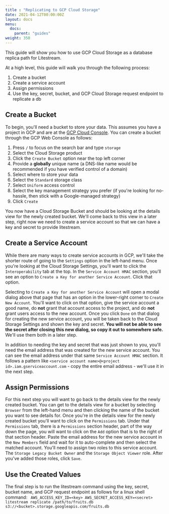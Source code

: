 ```yaml
---
title : "Replicating to GCP Cloud Storage"
date: 2021-04-12T00:00:00Z
layout: docs
menu:
  docs:
    parent: "guides"
weight: 350
---
```


This guide will show you how to use GCP Cloud Storage as a database replica path for
Litestream.

At a high level, this guide will walk you through the following process:
1. Create a bucket
1. Create a service account
1. Assign permissions
1. Use the key, secret, bucket, and GCP Cloud Storage request endpoint to replicate a db

## Create a Bucket

To begin, you'll need a bucket to store your data.
This assumes you have a project in GCP and are at the [GCP Cloud Console](https://console.cloud.google.com/).
You can create a bucket through the GCP Web Console as follows:

1. Press `/` to focus on the search bar and type `storage`
1. Select the Cloud Storage product
1. Click the `Create Bucket` option near the top left corner
1. Provide a **globally** unique name (a DNS-like name would be recommended if you have verified control of a domain)
1. Select where to store your data
1. Select the `Standard` storage class
1. Select `Uniform` access control
1. Select the key management strategy you prefer (if you're looking for no-hassle, then stick with a Google-managed strategy)
1. Click `Create`

You now have a Cloud Storage Bucket and should be looking at the details view for the newly created bucket.
We'll come back to this view in a later step, right now we need to create a service account so that we can have a key and secret to provide litestream.

## Create a Service Account

While there are many ways to create service accounts in GCP, we'll take the shorter route of going to the `Settings` option in the left-hand menu.
Once you're looking at the Cloud Storage Settings, you'll want to click the `Interoperability` tab at the top.
In the `Service Account HMAC` section, you'll see an option to `Create a Key for another Service Account`. Click that option.

Selecting to `Create a Key for another Service Account` will open a modal dialog above that page that has an option in the lower-right corner to `Create New Account`.
You'll want to click on that option, give the service account a good name, 
do **not** grant that account access to the project, and do **not** grant users access to the new account.
Once you click `Done` on that dialog for creating the new service account, you will be taken back to the Cloud Storage Settings and shown the key and secret.
**You will not be able to see the secret after closing this new dialog, so copy it out to somewhere safe.**
We'll use them both in a later step.

In addition to needing the key and secret that was just shown to you, you'll need the email address that was created for the new service account.
You can see the email address under that same `Service Account HMAC` section.
It follows a pattern like `<service account name>@<project id>.iam.gserviceaccount.com` - copy the entire email address - we'll use it in the next step.

## Assign Permissions

For this next step you will want to go back to the details view for the newly created bucket.
You can get to the details view for a bucket by selecting `Browser` from the left-hand menu and then clicking the name of the bucket you want to see details for.
Once you're in the details view for the newly created bucket you'll want to click on the `Permissions` tab.
Under that `Permissions` tab, there is a `Permissions` section header, part of the way down the page, you will want to click on the `Add` option that is to the right of that section header.
Paste the email address for the new service account in the `New Members` field and wait for it to auto-complete and then select the matched account.
You'll need to assign two roles to this service account. The `Storage Legacy Bucket Owner` and the `Storage Object Viewer` role.
After you've added those roles, click `Save`.

## Use the Created Values

The final step is to run the litestream command using the key, secret, bucket name, and GCP request endpoint as follows for a linux shell command: `
AWS_ACCESS_KEY_ID=<key> AWS_SECRET_ACCESS_KEY=<secret> litestream replicate /path/to/fruits.db s3://<bucket>.storage.googleapis.com/fruits.db`
